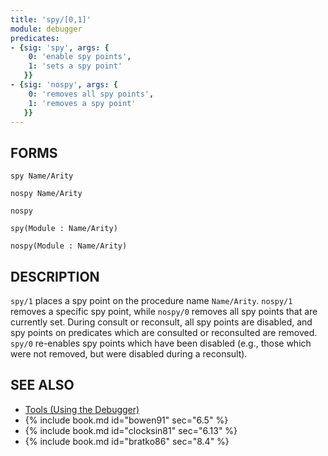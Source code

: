```yaml
---
title: 'spy/[0,1]'
module: debugger
predicates:
- {sig: 'spy', args: {
    0: 'enable spy points',
    1: 'sets a spy point'
   }}
- {sig: 'nospy', args: {
    0: 'removes all spy points',
    1: 'removes a spy point'
   }}
---
```


## FORMS

```
spy Name/Arity

nospy Name/Arity

nospy

spy(Module : Name/Arity)

nospy(Module : Name/Arity)
```

## DESCRIPTION

`spy/1` places a spy point on the procedure name `Name/Arity`. `nospy/1` removes a specific spy point, while `nospy/0` removes all spy points that are currently set. During consult or reconsult, all spy points are disabled, and spy points on predicates which are consulted or reconsulted are removed. `spy/0` re-enables spy points which have been disabled (e.g., those which were not removed, but were disabled during a reconsult).


## SEE ALSO

- [Tools (Using the Debugger)](../guide/14-Using-the-Four-Port-Debugger.md)
- {% include book.md id="bowen91"    sec="6.5" %}
- {% include book.md id="clocksin81" sec="6.13" %}
- {% include book.md id="bratko86"   sec="8.4" %}
